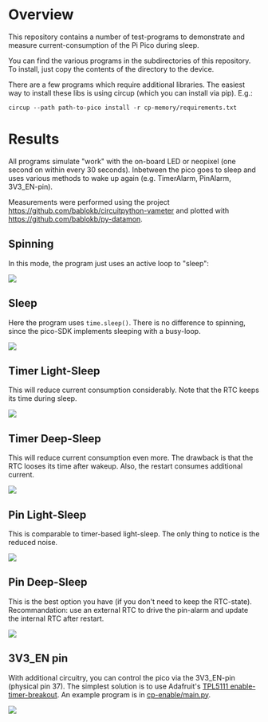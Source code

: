 Overview
========

This repository contains a number of test-programs to demonstrate
and measure current-consumption of the Pi Pico during sleep.

You can find the various programs in the subdirectories of this
repository. To install, just copy the contents of the directory to
the device.

There are a few programs which require additional libraries. The easiest
way to install these libs is using circup (which you can install via pip).
E.g.:

    circup --path path-to-pico install -r cp-memory/requirements.txt


Results
=======

All programs simulate "work" with the on-board LED or neopixel (one second
on within every 30 seconds). Inbetween the pico goes to sleep and uses
various methods to wake up again (e.g. TimerAlarm, PinAlarm, 3V3_EN-pin).

Measurements were performed using the project
<https://github.com/bablokb/circuitpython-vameter> and plotted with
<https://github.com/bablokb/py-datamon>.


Spinning
--------

In this mode, the program just uses an active loop to "sleep":

![](pico-spin.png)


Sleep
-----

Here the program uses `time.sleep()`. There is no difference to spinning,
since the pico-SDK implements sleeping with a busy-loop.

![](pico-sleep.png)


Timer Light-Sleep
-----------------

This will reduce current consumption considerably. Note that the RTC keeps
its time during sleep.

![](pico-timer-light-sleep.png)


Timer Deep-Sleep
-----------------

This will reduce current consumption even more. The drawback is that the RTC
looses its time after wakeup. Also, the restart consumes additional current.

![](pico-timer-deep-sleep.png)


Pin Light-Sleep
---------------

This is comparable to timer-based light-sleep. The only thing to notice is
the reduced noise.

![](pico-pin-light-sleep.png)


Pin Deep-Sleep
--------------

This is the best option you have (if you don't need to keep the RTC-state).
Recommandation: use an external RTC to drive the pin-alarm and update the
internal RTC after restart.

![](pico-pin-deep-sleep.png)


3V3_EN pin
----------

With additional circuitry, you can control the pico via the 3V3_EN-pin
(physical pin 37). The simplest solution is to use Adafruit's
[TPL5111 enable-timer-breakout](https://adafru.it/3573). An example program
is in [cp-enable/main.py](cp-enable/main.py).

![](pico-enable.png)
